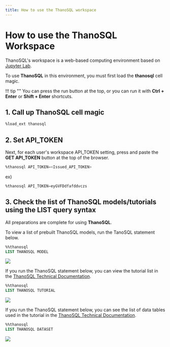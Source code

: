 ```yaml
---
title: How to use the ThanoSQL workspace
---
```


# **How to use the ThanoSQL Workspace**

ThanoSQL's workspace is a web-based computing environment based on [Jupyter Lab](https://github.com/jupyterlab/jupyterlab).

To use **ThanoSQL** in this environment, you must first load the **thanosql** cell magic.

!!! tip ""
    You can press the run button at the top, or you can run it with **Ctrl + Enter** or **Shift + Enter** shortcuts.

## **1. Call up ThanoSQL cell magic**

```sql
%load_ext thanosql
```

## **2. Set API_TOKEN**

Next, for each user's workspace API_TOKEN setting, press and paste the **GET API_TOKEN** button at the top of the browser.

```sql
%thanosql API_TOKEN=<Issued_API_TOKEN>
```

ex)

```sql
%thanosql API_TOKEN=eyGVFDdfafddvczs
```

## **3. Check the list of ThanoSQL models/tutorials using the LIST query syntax**

All preparations are complete for using **ThanoSQL**.

To view a list of prebuilt ThanoSQL models, run the TanoSQL statement below.

```sql
%%thanosql
LIST THANOSQL MODEL
```

<a href = "/img/getting_started/img6.png">
    <img src = "/img/getting_started/img6.png"></img>
</a>

If you run the ThanoSQL statement below, you can view the tutorial list in the [ThanoSQL Technical Documentation](https://docs.thanosql.ai/en/).

```sql
%%thanosql
LIST THANOSQL TUTORIAL
```

<a href = "/img/getting_started/img9.png">
    <img src = "/img/getting_started/img9.png"></img>
</a>

If you run the ThanoSQL statement below, you can see the list of data tables used in the tutorial in the [ThanoSQL Technical Documentation](https://docs.thanosql.ai/en/).

```sql
%%thanosql
LIST THANOSQL DATASET
```

<a href = "/img/getting_started/img10.png">
    <img src = "/img/getting_started/img10.png"></img>
</a>
